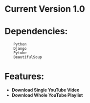 # **Current Version 1.0**
# **Dependencies:**
		Python
		Django
		Pytube
		BeautifulSoup
# **Features:**
- **Download Single YouTube Video**
- **Download Whole YouTube Playlist**